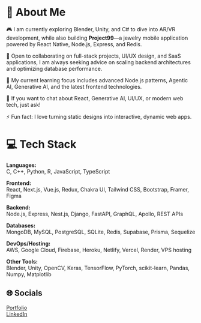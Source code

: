 # 💫 About Me

🎮 I am currently exploring Blender, Unity, and C# to dive into AR/VR development, while also building **Project99**—a jewelry mobile application powered by React Native, Node.js, Express, and Redis.

🤝 Open to collaborating on full-stack projects, UI/UX design, and SaaS applications, I am always seeking advice on scaling backend architectures and optimizing database performance.

🌱 My current learning focus includes advanced Node.js patterns, Agentic AI, Generative AI, and the latest frontend technologies.

💬 If you want to chat about React, Generative AI, UI/UX, or modern web tech, just ask!

⚡ Fun fact: I love turning static designs into interactive, dynamic web apps.

# 💻 Tech Stack

**Languages:**  
C, C++, Python, R, JavaScript, TypeScript

**Frontend:**  
React, Next.js, Vue.js, Redux, Chakra UI, Tailwind CSS, Bootstrap, Framer, Figma

**Backend:**  
Node.js, Express, Nest.js, Django, FastAPI, GraphQL, Apollo, REST APIs

**Databases:**  
MongoDB, MySQL, PostgreSQL, SQLite, Redis, Supabase, Prisma, Sequelize

**DevOps/Hosting:**  
AWS, Google Cloud, Firebase, Heroku, Netlify, Vercel, Render, VPS hosting

**Other Tools:**  
Blender, Unity, OpenCV, Keras, TensorFlow, PyTorch, scikit-learn, Pandas, Numpy, Matplotlib

## 🌐 Socials
[Portfolio](https://viraj179-portfolio.netlify.app/)  
[LinkedIn](https://www.linkedin.com/in/viraj-disale-techie)

